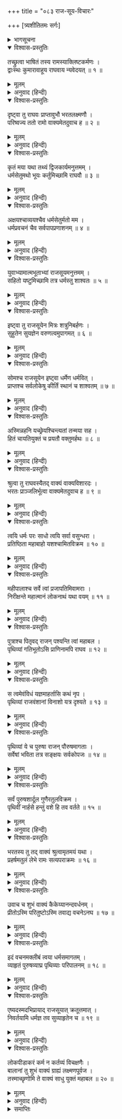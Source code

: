 +++
title = "०८३ राज-सूय-विचारः"

+++
[त्र्यशीतितमः सर्गः]



<details><summary>भागसूचना</summary>

83. भरतके कहनेसे श्रीरामका राजसूय-यज्ञ करनेके विचारसे निवृत्त होना
</details>

<details open><summary>विश्वास-प्रस्तुतिः</summary>

तच्छ्रुत्वा भाषितं तस्य रामस्याक्लिष्टकर्मणः ।  
द्वाःस्थः कुमारावाहूय राघवाय न्यवेदयत् ॥ १ ॥
</details>

<details><summary>मूलम्</summary>

तच्छ्रुत्वा भाषितं तस्य रामस्याक्लिष्टकर्मणः ।  
द्वाःस्थः कुमारावाहूय राघवाय न्यवेदयत् ॥ १ ॥
</details>

<details><summary>अनुवाद (हिन्दी)</summary>

क्लेशरहित कर्म करनेवाले श्रीरामका यह कथन सुनकर द्वारपालने कुमार भरत और लक्ष्मणको बुलाकर श्रीरघुनाथजीकी सेवामें उपस्थित कर दिया ॥ १ ॥
</details>

<details open><summary>विश्वास-प्रस्तुतिः</summary>

दृष्ट्वा तु राघवः प्राप्तावुभौ भरतलक्ष्मणौ ।  
परिष्वज्य ततो रामो वाक्यमेतदुवाच ह ॥ २ ॥
</details>

<details><summary>मूलम्</summary>

दृष्ट्वा तु राघवः प्राप्तावुभौ भरतलक्ष्मणौ ।  
परिष्वज्य ततो रामो वाक्यमेतदुवाच ह ॥ २ ॥
</details>

<details><summary>अनुवाद (हिन्दी)</summary>

भरत और लक्ष्मणको आया देख रघुकुलतिलक श्रीरामने उन्हें हृदयसे लगा लिया और यह बात कही—
</details>

<details open><summary>विश्वास-प्रस्तुतिः</summary>

कृतं मया यथा तथ्यं द्विजकार्यमनुत्तमम् ।  
धर्मसेतुमथो भूयः कर्तुमिच्छामि राघवौ ॥ ३ ॥
</details>

<details><summary>मूलम्</summary>

कृतं मया यथा तथ्यं द्विजकार्यमनुत्तमम् ।  
धर्मसेतुमथो भूयः कर्तुमिच्छामि राघवौ ॥ ३ ॥
</details>

<details><summary>अनुवाद (हिन्दी)</summary>

‘रघुवंशी राजकुमारो! मैंने ब्राह्मणका वह परम उत्तम कार्य यथावत् रूपसे सिद्ध कर दिया । अब मैं पुनः राजधर्मकी चरम सीमारूपराजसूय यज्ञका अनुष्ठान करना चाहता हूँ ॥ ३ ॥
</details>

<details open><summary>विश्वास-प्रस्तुतिः</summary>

अक्षयश्चाव्ययश्चैव धर्मसेतुर्मतो मम ।  
धर्मप्रवचनं चैव सर्वपापप्रणाशनम् ॥ ४ ॥
</details>

<details><summary>मूलम्</summary>

अक्षयश्चाव्ययश्चैव धर्मसेतुर्मतो मम ।  
धर्मप्रवचनं चैव सर्वपापप्रणाशनम् ॥ ४ ॥
</details>

<details><summary>अनुवाद (हिन्दी)</summary>

‘मेरी रायमें धर्मसेतु (राजसूय) अक्षय एवं अविनाशी फल देनेवाला है तथा वह धर्मका पोषक एवं समस्त पापोंका नाश करनेवाला है ॥ ४ ॥
</details>

<details open><summary>विश्वास-प्रस्तुतिः</summary>

युवाभ्यामात्मभूताभ्यां राजसूयमनुत्तमम् ।  
सहितो यष्टुमिच्छामि तत्र धर्मस्तु शाश्वतः ॥ ५ ॥
</details>

<details><summary>मूलम्</summary>

युवाभ्यामात्मभूताभ्यां राजसूयमनुत्तमम् ।  
सहितो यष्टुमिच्छामि तत्र धर्मस्तु शाश्वतः ॥ ५ ॥
</details>

<details><summary>अनुवाद (हिन्दी)</summary>

‘तुम दोनों मेरे आत्मा ही हो, अतः मेरी इच्छा तुम्हारे साथ इस उत्तम राजसूय-यज्ञका अनुष्ठान करनेकी है; क्योंकि उसमें राजाका शाश्वत धर्म प्रतिष्ठित है ॥
</details>

<details open><summary>विश्वास-प्रस्तुतिः</summary>

इष्ट्वा तु राजसूयेन मित्रः शत्रुनिबर्हणः ।  
सुहुतेन सुयज्ञेन वरुणत्वमुपागमत् ॥ ६ ॥
</details>

<details><summary>मूलम्</summary>

इष्ट्वा तु राजसूयेन मित्रः शत्रुनिबर्हणः ।  
सुहुतेन सुयज्ञेन वरुणत्वमुपागमत् ॥ ६ ॥
</details>

<details><summary>अनुवाद (हिन्दी)</summary>

‘शत्रुओंका संहार करनेवाले मित्रदेवताने उत्तम आहुतिसे युक्त राजसूय नामक श्रेष्ठ यज्ञद्वारा परमात्माका यजन करके वरुणका पद प्राप्त किया था ॥ ६ ॥
</details>

<details open><summary>विश्वास-प्रस्तुतिः</summary>

सोमश्च राजसूयेन इष्ट्वा धर्मेण धर्मवित् ।  
प्राप्तश्च सर्वलोकेषु कीर्तिं स्थानं च शाश्वतम् ॥ ७ ॥
</details>

<details><summary>मूलम्</summary>

सोमश्च राजसूयेन इष्ट्वा धर्मेण धर्मवित् ।  
प्राप्तश्च सर्वलोकेषु कीर्तिं स्थानं च शाश्वतम् ॥ ७ ॥
</details>

<details><summary>अनुवाद (हिन्दी)</summary>

‘धर्मज्ञ सोम देवताने धर्मपूर्वक राजसूय-यज्ञका अनुष्ठान करके सम्पूर्ण लोकोंमें कीर्ति तथा शाश्वत स्थानको प्राप्त कर लिया ॥ ७ ॥
</details>

<details open><summary>विश्वास-प्रस्तुतिः</summary>

अस्मिन्नहनि यच्छ्रेयश्चिन्त्यतां तन्मया सह ।  
हितं चायतियुक्तं च प्रयतौ वक्तुमर्हथः ॥ ८ ॥
</details>

<details><summary>मूलम्</summary>

अस्मिन्नहनि यच्छ्रेयश्चिन्त्यतां तन्मया सह ।  
हितं चायतियुक्तं च प्रयतौ वक्तुमर्हथः ॥ ८ ॥
</details>

<details><summary>अनुवाद (हिन्दी)</summary>

‘इसलिये आजके दिन मेरे साथ बैठकर तुमलोग यह विचार करो कि हमारे लिये कौन-सा कर्म लोक और परलोकमें कल्याणकारी होगा तथा संयतचित्त होकर तुम दोनों इस विषयमें मुझे सलाह दो’ ॥ ८ ॥
</details>

<details open><summary>विश्वास-प्रस्तुतिः</summary>

श्रुत्वा तु राघवस्यैतद् वाक्यं वाक्यविशारदः ।  
भरतः प्राञ्जलिर्भूत्वा वाक्यमेतदुवाच ह ॥ ९ ॥
</details>

<details><summary>मूलम्</summary>

श्रुत्वा तु राघवस्यैतद् वाक्यं वाक्यविशारदः ।  
भरतः प्राञ्जलिर्भूत्वा वाक्यमेतदुवाच ह ॥ ९ ॥
</details>

<details><summary>अनुवाद (हिन्दी)</summary>

श्रीरघुनाथजीके ये वचन सुनकर वाक्यविशारद भरतजीने हाथ जोड़कर यह बात कही— ॥ ९ ॥
</details>

<details open><summary>विश्वास-प्रस्तुतिः</summary>

त्वयि धर्मः परः साधो त्वयि सर्वा वसुन्धरा ।  
प्रतिष्ठिता महाबाहो यशश्चामितविक्रम ॥ १० ॥
</details>

<details><summary>मूलम्</summary>

त्वयि धर्मः परः साधो त्वयि सर्वा वसुन्धरा ।  
प्रतिष्ठिता महाबाहो यशश्चामितविक्रम ॥ १० ॥
</details>

<details><summary>अनुवाद (हिन्दी)</summary>

‘साधो! अमित पराक्रमी महाबाहो! आपमें उत्तम धर्म प्रतिष्ठित है । यह सारी पृथ्वी भी आपपर ही आधारित है तथा आपमें ही यशकी प्रतिष्ठा है ॥ १० ॥
</details>

<details open><summary>विश्वास-प्रस्तुतिः</summary>

महीपालाश्च सर्वे त्वां प्रजापतिमिवामराः ।  
निरीक्षन्ते महात्मानं लोकनाथं यथा वयम् ॥ ११ ॥
</details>

<details><summary>मूलम्</summary>

महीपालाश्च सर्वे त्वां प्रजापतिमिवामराः ।  
निरीक्षन्ते महात्मानं लोकनाथं यथा वयम् ॥ ११ ॥
</details>

<details><summary>अनुवाद (हिन्दी)</summary>

‘देवतालोग जैसे प्रजापति ब्रह्माको ही महात्मा एवं लोकनाथ समझते हैं, उसी प्रकार हमलोग और समस्त भूपाल आपको ही महापुरुष तथा समस्त लोकोंका स्वामी मानते हैं—उसी दृष्टिसे आपको देखते हैं ॥ ११ ॥
</details>

<details open><summary>विश्वास-प्रस्तुतिः</summary>

पुत्राश्च पितृवद् राजन् पश्यन्ति त्वां महाबल ।  
पृथिव्यां गतिभूतोऽसि प्राणिनामपि राघव ॥ १२ ॥
</details>

<details><summary>मूलम्</summary>

पुत्राश्च पितृवद् राजन् पश्यन्ति त्वां महाबल ।  
पृथिव्यां गतिभूतोऽसि प्राणिनामपि राघव ॥ १२ ॥
</details>

<details><summary>अनुवाद (हिन्दी)</summary>

‘राजन्! महाबली रघुनन्दन! पुत्र जैसे पिताको देखते हैं, उसी प्रकार आपके प्रति सब राजाओंका भाव है । आप ही समस्त पृथ्वी और सम्पूर्ण प्राणियोंके भी आश्रय हैं ॥
</details>

<details open><summary>विश्वास-प्रस्तुतिः</summary>

स त्वमेवंविधं यज्ञमाहर्तासि कथं नृप ।  
पृथिव्यां राजवंशानां विनाशो यत्र दृश्यते ॥ १३ ॥
</details>

<details><summary>मूलम्</summary>

स त्वमेवंविधं यज्ञमाहर्तासि कथं नृप ।  
पृथिव्यां राजवंशानां विनाशो यत्र दृश्यते ॥ १३ ॥
</details>

<details><summary>अनुवाद (हिन्दी)</summary>

‘नरेश्वर! फिर आप ऐसा यज्ञ कैसे कर सकते हैं, जिसमें भूमण्डलके समस्त राजवंशोंका विनाश दिखायी देता है ॥ १३ ॥
</details>

<details open><summary>विश्वास-प्रस्तुतिः</summary>

पृथिव्यां ये च पुरुषा राजन् पौरुषमागताः ।  
सर्वेषां भविता तत्र सङ्क्षयः सर्वकोपजः ॥ १४ ॥
</details>

<details><summary>मूलम्</summary>

पृथिव्यां ये च पुरुषा राजन् पौरुषमागताः ।  
सर्वेषां भविता तत्र सङ्क्षयः सर्वकोपजः ॥ १४ ॥
</details>

<details><summary>अनुवाद (हिन्दी)</summary>

‘राजन्! पृथ्वीपर जो पुरुषार्थी पुरुष हैं, उन सबका सभीके कोपसे उस यज्ञमें संहार हो जायगा ॥ १४ ॥
</details>

<details open><summary>विश्वास-प्रस्तुतिः</summary>

सर्वं पुरुषशार्दूल गुणैरतुलविक्रम ।  
पृथिवीं नार्हसे हन्तुं वशे हि तव वर्तते ॥ १५ ॥
</details>

<details><summary>मूलम्</summary>

सर्वं पुरुषशार्दूल गुणैरतुलविक्रम ।  
पृथिवीं नार्हसे हन्तुं वशे हि तव वर्तते ॥ १५ ॥
</details>

<details><summary>अनुवाद (हिन्दी)</summary>

‘पुरुषसिंह! अतुल पराक्रमी वीर! आपके सद‍्गुणोंके कारण सारा जगत् आपके वशमें है । आपके लिये इस भूतलके निवासियोंका विनाश करना उचित न होगा’ ॥ १५ ॥
</details>

<details open><summary>विश्वास-प्रस्तुतिः</summary>

भरतस्य तु तद् वाक्यं श्रुत्वामृतमयं यथा ।  
प्रहर्षमतुलं लेभे रामः सत्यपराक्रमः ॥ १६ ॥
</details>

<details><summary>मूलम्</summary>

भरतस्य तु तद् वाक्यं श्रुत्वामृतमयं यथा ।  
प्रहर्षमतुलं लेभे रामः सत्यपराक्रमः ॥ १६ ॥
</details>

<details><summary>अनुवाद (हिन्दी)</summary>

भरतका यह अमृतमय वचन सुनकर सत्यपराक्रमी श्रीरामको अनुपम हर्ष प्राप्त हुआ ॥ १६ ॥
</details>

<details open><summary>विश्वास-प्रस्तुतिः</summary>

उवाच च शुभं वाक्यं कैकेय्यानन्दवर्धनम् ।  
प्रीतोऽस्मि परितुष्टोऽस्मि तवाद्य वचनेऽनघ ॥ १७ ॥
</details>

<details><summary>मूलम्</summary>

उवाच च शुभं वाक्यं कैकेय्यानन्दवर्धनम् ।  
प्रीतोऽस्मि परितुष्टोऽस्मि तवाद्य वचनेऽनघ ॥ १७ ॥
</details>

<details><summary>अनुवाद (हिन्दी)</summary>

उन्होंने कैकेयीनन्दन भरतसे यह शुभ बात कही—‘निष्पाप भरत! आज तुम्हारी बात सुनकर मैं बहुत प्रसन्न एवं संतुष्ट हुआ हूँ ॥ १७ ॥
</details>

<details open><summary>विश्वास-प्रस्तुतिः</summary>

इदं वचनमक्लीबं त्वया धर्मसमागतम् ।  
व्याहृतं पुरुषव्याघ्र पृथिव्याः परिपालनम् ॥ १८ ॥
</details>

<details><summary>मूलम्</summary>

इदं वचनमक्लीबं त्वया धर्मसमागतम् ।  
व्याहृतं पुरुषव्याघ्र पृथिव्याः परिपालनम् ॥ १८ ॥
</details>

<details><summary>अनुवाद (हिन्दी)</summary>

‘पुरुषसिंह! तुम्हारे मुखसे निकला हुआ यह उदार एवं धर्मसंगत वचन सारी पृथ्वीकी रक्षा करनेवाला है ॥
</details>

<details open><summary>विश्वास-प्रस्तुतिः</summary>

एष्यदस्मदभिप्रायाद् राजसूयात् क्रतूत्तमात् ।  
निवर्तयामि धर्मज्ञ तव सुव्याहृतेन च ॥ १९ ॥
</details>

<details><summary>मूलम्</summary>

एष्यदस्मदभिप्रायाद् राजसूयात् क्रतूत्तमात् ।  
निवर्तयामि धर्मज्ञ तव सुव्याहृतेन च ॥ १९ ॥
</details>

<details><summary>अनुवाद (हिन्दी)</summary>

‘धर्मज्ञ! मेरे हृदयमें राजसूय-यज्ञका संकल्प उठ रहा था; किंतु आज तुम्हारे इस सुन्दर भाषणको सुनकर मैं उस उत्तम यज्ञकी ओरसे अपने मनको हटाये लेता हूँ ॥ १९ ॥
</details>

<details open><summary>विश्वास-प्रस्तुतिः</summary>

लोकपीडाकरं कर्म न कर्तव्यं विचक्षणैः ।  
बालानां तु शुभं वाक्यं ग्राह्यं लक्ष्मणपूर्वज ।  
तस्माच्छृणोमि ते वाक्यं साधु युक्तं महाबल ॥ २० ॥
</details>

<details><summary>मूलम्</summary>

लोकपीडाकरं कर्म न कर्तव्यं विचक्षणैः ।  
बालानां तु शुभं वाक्यं ग्राह्यं लक्ष्मणपूर्वज ।  
तस्माच्छृणोमि ते वाक्यं साधु युक्तं महाबल ॥ २० ॥
</details>

<details><summary>अनुवाद (हिन्दी)</summary>

‘लक्ष्मणके बड़े भाई! बुद्धिमान् पुरुषोंको ऐसा कर्म नहीं करना चाहिये जो सम्पूर्ण जगत् को पीड़ा देनेवाला हो । बालकोंकी कही हुई बात भी यदि अच्छी हो तो उसे ग्रहण करना ही उचित है; अतः महाबली वीर! मैंने तुम्हारे उत्तम एवं युक्तिसंगत बातको बड़े ध्यानसे सुना है’ ॥ २० ॥
</details>

<details><summary>समाप्तिः</summary>

इत्यार्षे श्रीमद्रामायणे वाल्मीकीये आदिकाव्ये उत्तरकाण्डे त्र्यशीतितमः सर्गः ॥ ८३ ॥  
इस प्रकार श्रीवाल्मीकिनिर्मित आर्षरामायण आदिकाव्यके उत्तरकाण्डमें तिरासीवाँ सर्ग पूरा हुआ ॥ ८३ ॥
</details>

